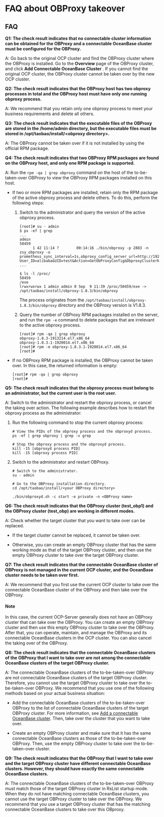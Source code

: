 FAQ about OBProxy takeover
===============================================

FAQ
------------------------

**Q1: The check result indicates that no connectable cluster information can be obtained for the OBProxy and a connectable OceanBase cluster must be configured for the OBProxy.**

A: Go back to the original OCP cluster and find the OBProxy cluster where the OBProxy is installed. Go to the **Overview** page of the OBProxy cluster, and click **Add Connectable OceanBase Cluster** . If you cannot find the original OCP cluster, the OBProxy cluster cannot be taken over by the new OCP cluster.

**Q2: The check result indicates that the OBProxy host has two obproxy processes in total and the OBProxy host must have only one running obproxy process.**

A: We recommend that you retain only one obproxy process to meet your business requirements and delete all others.

**Q3: The check result indicates that the executable files of the OBProxy are stored in the /home/admin directory, but the executable files must be stored in /opt/taobao/install/\<obproxy directory\>.**

A: The OBProxy cannot be taken over if it is not installed by using the official RPM package.

**Q4: The check result indicates that two OBProxy RPM packages are found on the OBProxy host, and only one RPM package is supported.**

A: Run the `rpm -qa | grep obproxy` command on the host of the to-be-taken-over OBProxy to view the OBProxy RPM packages installed on this host.

* If two or more RPM packages are installed, retain only the RPM package of the active obproxy process and delete others. To do this, perform the following steps:

  1. Switch to the administrator and query the version of the active obproxy process.

     ```shell
     [root]# su - admin
     $ ps -ef | grep 
     ...
     admin      
     50459 
           1 42 11:14 ?        00:14:16 ./bin/obproxy -p 2883 -n zsy_obproxy -o prometheus_sync_interval=1s,obproxy_config_server_url=http://192.168.0.1:81/services?User_ID=alibaba&UID=test&Action=GetObProxyConfig&ObproxyClusterName=zsy_obproxy,prometheus_listen_port=2884,enable_metadb_used=false,skip_proxy_sys_private_check=true,log_dir_size_threshold=10G,proxy_mem_limited=2G,enable_proxy_scramble=true,enable_strict_kernel_release=false
     ...
     
     $ ls -l /proc/ 
     50459 
     /exe
     lrwxrwxrwx 1 admin admin 0 Sep  9 11:39 /proc/50459/exe -> /opt/taobao/install/obproxy-1.8.3/bin/obproxy
     ```

     The process originates from the `/opt/taobao/install/obproxy-1.8.3/bin/obproxy` directory and the OBProxy version is V1.8.3.

  2. Query the number of OBProxy RPM packages installed on the server, and run the `rpm -e` command to delete packages that are irrelevant to the active obproxy process.

     ```shell
     [root]# rpm -qa | grep obproxy
     obproxy-1.8.3-1913214.el7.x86_64
     obproxy-1.8.3.1-1920014.el7.x86_64
     [root]# rpm -e obproxy-1.8.3.1-1920014.el7.x86_64
     [root]#
     ```

* If no OBProxy RPM package is installed, the OBProxy cannot be taken over. In this case, the returned information is empty:

  ```shell
  [root]# rpm -qa | grep obproxy
  [root]#
  ```

**Q5: The check result indicates that the obproxy process must belong to an administrator, but the current user is the root user.**

A: Switch to the administrator and restart the obproxy process, or cancel the taking over action. The following example describes how to restart the obproxy process as the administrator:

1. Run the following command to stop the current obproxy process:

   ```shell
   # View the PIDs of the obproxy process and the obproxyd process. 
   ps -ef | grep obproxy | grep -v grep
   
   # Stop the obproxy process and the obproxyd process. 
   kill -15 [obproxyd process PID]
   kill -15 [obproxy process PID]
   ```

2. Switch to the administrator and restart OBProxy.

   ```shell
   # Switch to the administrator.
   su - admin
   
   # Go to the OBProxy installation directory.
   cd /opt/taobao/install/<your OBProxy directory>
   
   ./bin/obproxyd.sh -c start -e private -n <OBProxy name>
   ```

**Q6: The check result indicates that the OBProxy cluster (test_obp1) and the OBProxy cluster (test_obp) are working in different modes.**

A: Check whether the target cluster that you want to take over can be replaced.

* If the target cluster cannot be replaced, it cannot be taken over.

* Otherwise, you can create an empty OBProxy cluster that has the same working mode as that of the target OBProxy cluster, and then use the empty OBProxy cluster to take over the target OBProxy cluster.

**Q7: The check result indicates that the connectable OceanBase cluster of OBProxy is not managed in the current OCP cluster, and the OceanBase cluster needs to be taken over first.**

A: We recommend that you first use the current OCP cluster to take over the connectable OceanBase cluster of the OBProxy and then take over the OBProxy.

  <main id="notice" type='explain'>
    <h4>Note</h4>
    <p>In this case, the current OCP-Server generally does not have an OBProxy cluster that can take over the OBProxy. You can create an empty OBProxy cluster and then use this empty OBProxy cluster to take over the OBProxy. After that, you can operate, maintain, and manage the OBProxy and its connectable OceanBase clusters in the OCP cluster. You can also cancel the taking over of the OBProxy.</p>
  </main>

**Q8: The check result indicates that the connectable OceanBase clusters of the OBProxy that I want to take over are not among the connectable OceanBase clusters of the target OBProxy cluster.**

A: The connectable OceanBase clusters of the to-be-taken-over OBProxy are not connectable OceanBase clusters of the target OBProxy cluster. Therefore, you cannot use the target OBProxy cluster to take over the to-be-taken-over OBProxy. We recommend that you use one of the following methods based on your actual business situation:

* Add the connectable OceanBase clusters of the to-be-taken-over OBProxy to the list of connectable OceanBase clusters of the target OBProxy cluster. For more information, see [Add a connectable OceanBase cluster](../8.obproxy/10.add-a-connectable-ob-cluster.md). Then, take over the cluster that you want to take over.

* Create an empty OBProxy cluster and make sure that it has the same connectable OceanBase clusters as those of the to-be-taken-over OBProxy. Then, use the empty OBProxy cluster to take over the to-be-taken-over cluster.

**Q9: The check result indicates that the OBProxy that I want to take over and the target OBProxy cluster have different connectable OceanBase clusters. However, they should have exactly the same connectable OceanBase clusters.**

A: The connectable OceanBase clusters of the to-be-taken-over OBProxy must match those of the target OBProxy cluster in RsList startup mode. When they do not have matching connectable OceanBase clusters, you cannot use the target OBProxy cluster to take over the OBProxy. We recommend that you use a target OBProxy cluster that has the matching connectable OceanBase clusters to take over this OBproxy.
